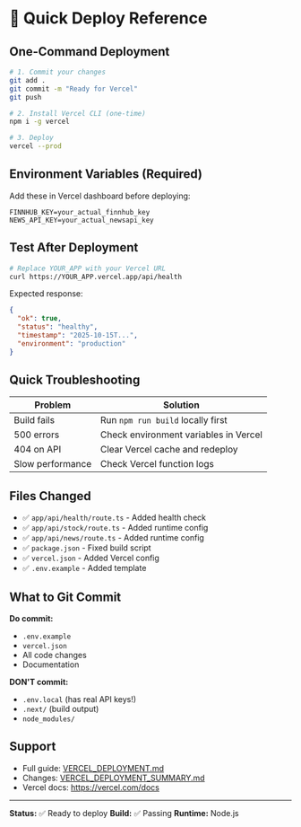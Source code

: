 # 🚀 Quick Deploy Reference

## One-Command Deployment

```bash
# 1. Commit your changes
git add .
git commit -m "Ready for Vercel"
git push

# 2. Install Vercel CLI (one-time)
npm i -g vercel

# 3. Deploy
vercel --prod
```

## Environment Variables (Required)

Add these in Vercel dashboard before deploying:

```env
FINNHUB_KEY=your_actual_finnhub_key
NEWS_API_KEY=your_actual_newsapi_key
```

## Test After Deployment

```bash
# Replace YOUR_APP with your Vercel URL
curl https://YOUR_APP.vercel.app/api/health
```

Expected response:
```json
{
  "ok": true,
  "status": "healthy",
  "timestamp": "2025-10-15T...",
  "environment": "production"
}
```

## Quick Troubleshooting

| Problem | Solution |
|---------|----------|
| Build fails | Run `npm run build` locally first |
| 500 errors | Check environment variables in Vercel |
| 404 on API | Clear Vercel cache and redeploy |
| Slow performance | Check Vercel function logs |

## Files Changed

- ✅ `app/api/health/route.ts` - Added health check
- ✅ `app/api/stock/route.ts` - Added runtime config
- ✅ `app/api/news/route.ts` - Added runtime config
- ✅ `package.json` - Fixed build script
- ✅ `vercel.json` - Added Vercel config
- ✅ `.env.example` - Added template

## What to Git Commit

**Do commit:**
- `.env.example`
- `vercel.json`
- All code changes
- Documentation

**DON'T commit:**
- `.env.local` (has real API keys!)
- `.next/` (build output)
- `node_modules/`

## Support

- Full guide: [VERCEL_DEPLOYMENT.md](./VERCEL_DEPLOYMENT.md)
- Changes: [VERCEL_DEPLOYMENT_SUMMARY.md](./VERCEL_DEPLOYMENT_SUMMARY.md)
- Vercel docs: https://vercel.com/docs

---

**Status:** ✅ Ready to deploy
**Build:** ✅ Passing
**Runtime:** Node.js
